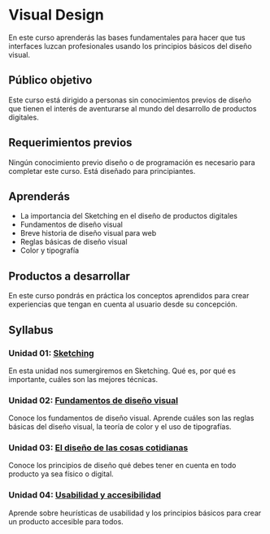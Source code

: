 # Visual Design

En este curso aprenderás las bases fundamentales para hacer que tus interfaces
luzcan profesionales usando los principios básicos del diseño visual.

## Público objetivo

Este curso está dirigido a personas sin conocimientos previos de diseño que
tienen el interés de aventurarse al mundo del desarrollo de productos digitales.

## Requerimientos previos

Ningún conocimiento previo diseño o de programación es necesario para completar
este curso. Está diseñado para principiantes.

## Aprenderás

* La importancia del Sketching en el diseño de productos digitales
* Fundamentos de diseño visual
* Breve historia de diseño visual para web
* Reglas básicas de diseño visual
* Color y tipografía

## Productos a desarrollar

En este curso pondrás en práctica los conceptos aprendidos para crear
experiencias que tengan en cuenta al usuario desde su concepción.

## Syllabus

### Unidad 01: [Sketching](00-sketching)

En esta unidad nos sumergiremos en Sketching. Qué es, por qué es importante,
cuáles son las mejores técnicas.

### Unidad 02: [Fundamentos de diseño visual](01-fundamentos-de-diseno-visual)

Conoce los fundamentos de diseño visual. Aprende cuáles son las reglas básicas
del diseño visual, la teoría de color y el uso de tipografías.

### Unidad 03: [El diseño de las cosas cotidianas](02-design-of-everyday-things)

Conoce los principios de diseño qué debes tener en cuenta en todo producto ya
sea físico o digital.

### Unidad 04: [Usabilidad y accesibilidad](03-usability-and-accessibility)

Aprende sobre heurísticas de usabilidad y los principios básicos para crear un
producto accesible para todos.